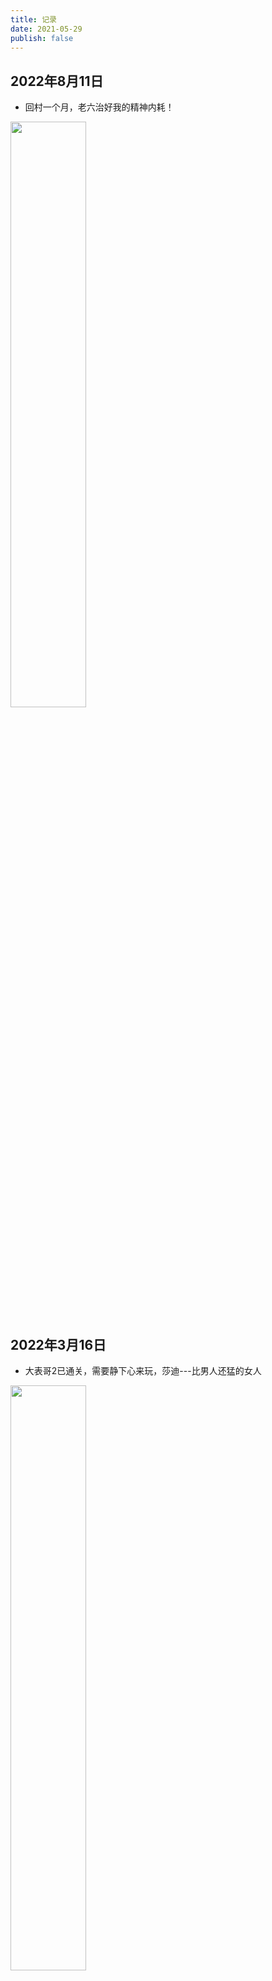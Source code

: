 ```yaml
---
title: 记录
date: 2021-05-29
publish: false
---
```

<style scoped>
  img {
    width: 49%;
    display: inline-block;
  }
</style>
## 2022年8月11日
* 回村一个月，老六治好我的精神内耗！

![](https://blog.jdqiong.cn/202208111805176.jpg)
## 2022年3月16日
* 大表哥2已通关，需要静下心来玩，莎迪---比男人还猛的女人

![](https://blog.jdqiong.cn/202203161015673.png)
## 2022年2月25日
* 老头环已发售，抖M的胜利，准备受苦

![](https://blog.jdqiong.cn/202203041316144.png)
## 2022年2月17日
* 农村已经凋敝，马路上都看不到一个人

![](https://blog.jdqiong.cn/202203041317733.jpg)
## 2022年2月8日
* 第一次听音乐会

![](https://blog.jdqiong.cn/202203041422088.png)
